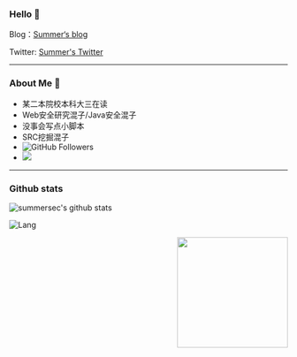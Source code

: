 ### Hello 👋

Blog：[Summer‘s blog]( https://summersec.github.io/ )

Twitter: [Summer's Twitter]( https://twitter.com/SecSummers )

---

### About Me &#x1F4E3;

* 某二本院校本科大三在读
* Web安全研究混子/Java安全混子
* 没事会写点小脚本
* SRC挖掘混子
* ![GitHub Followers](https://img.shields.io/github/followers/SummerSec.svg?style=social&label=Follow)
* ![](https://visitor-badge.laobi.icu/badge?page_id=SummerSec.SummerSec)



---

### Github stats

![summersec's github stats](https://github-readme-stats.vercel.app/api?username=summersec&count_private=true&show_icons=true)

![Lang](https://github-readme-stats.vercel.app/api/top-langs/?username=summersec&layout=compact)



<img align='right' src="https://profile-counter.glitch.me/summersec/count.svg" width="200">

